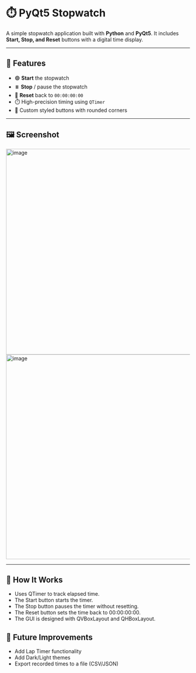 # ⏱️ PyQt5 Stopwatch  

A simple stopwatch application built with **Python** and **PyQt5**. It includes **Start, Stop, and Reset** buttons with a digital time display.  

---

## 🚀 Features  
- 🟢 **Start** the stopwatch  
- ⏸️ **Stop** / pause the stopwatch  
- 🔄 **Reset** back to `00:00:00:00`  
- ⏱️ High-precision timing using `QTimer`  
- 🎨 Custom styled buttons with rounded corners  

---

## 🖼️ Screenshot  

<img width="965" height="562" alt="image" src="https://github.com/user-attachments/assets/8b608e3c-3834-4f79-addc-06ab6687b548" />

<img width="965" height="559" alt="image" src="https://github.com/user-attachments/assets/842b1d23-5433-4cf8-8b1d-ec7e1fc37501" />


---

## 📖 How It Works
- Uses QTimer to track elapsed time.
- The Start button starts the timer.
- The Stop button pauses the timer without resetting.
- The Reset button sets the time back to 00:00:00:00.
- The GUI is designed with QVBoxLayout and QHBoxLayout.

## 📌 Future Improvements
- Add Lap Timer functionality
- Add Dark/Light themes
- Export recorded times to a file (CSV/JSON)


